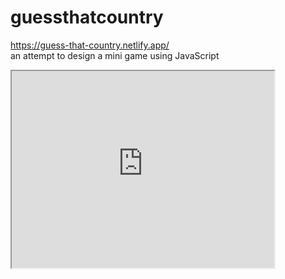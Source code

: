 # guessthatcountry
https://guess-that-country.netlify.app/
<br>
an attempt to design a mini game using JavaScript <br>

<iframe width="420" height="315"
src="https://www.youtube.com/watch?v=GODOeqGMnOU">
</iframe>
